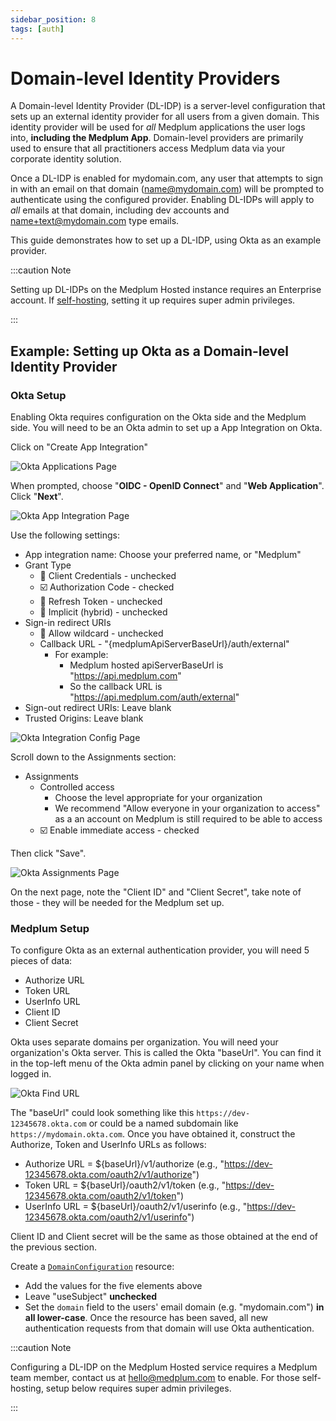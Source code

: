 ```yaml
---
sidebar_position: 8
tags: [auth]
---
```


# Domain-level Identity Providers

A Domain-level Identity Provider (DL-IDP) is a server-level configuration that sets up an external identity provider for all users from a given domain. This identity provider will be used for _all_ Medplum applications the user logs into, **including the Medplum App**. Domain-level providers are primarily used to ensure that all practitioners access Medplum data via your corporate identity solution.

Once a DL-IDP is enabled for mydomain.com, any user that attempts to sign in with an email on that domain (name@mydomain.com) will be prompted to authenticate using the configured provider. Enabling DL-IDPs will apply to _all_ emails at that domain, including dev accounts and name+text@mydomain.com type emails.

This guide demonstrates how to set up a DL-IDP, using Okta as an example provider.

:::caution Note

Setting up DL-IDPs on the Medplum Hosted instance requires an Enterprise account. If [self-hosting](/docs/self-hosting), setting it up requires super admin privileges.

:::

## Example: Setting up Okta as a Domain-level Identity Provider

### Okta Setup

Enabling Okta requires configuration on the Okta side and the Medplum side. You will need to be an Okta admin to set up a App Integration on Okta.

Click on "Create App Integration"

![Okta Applications Page](/img/auth/okta-applications.png)

When prompted, choose "**OIDC - OpenID Connect**" and "**Web Application**". Click "**Next**".

![Okta App Integration Page](/img/auth/okta-app-integration.png)

Use the following settings:

- App integration name: Choose your preferred name, or "Medplum"
- Grant Type
  - 🔲 Client Credentials - unchecked
  - ☑️ Authorization Code - checked
  - 🔲 Refresh Token - unchecked
  - 🔲 Implicit (hybrid) - unchecked
- Sign-in redirect URIs
  - 🔲 Allow wildcard - unchecked
  - Callback URL - "\{medplumApiServerBaseUrl\}/auth/external"
    - For example:
      - Medplum hosted apiServerBaseUrl is "https://api.medplum.com"
      - So the callback URL is "https://api.medplum.com/auth/external"
- Sign-out redirect URIs: Leave blank
- Trusted Origins: Leave blank

![Okta Integration Config Page](/img/auth/okta-integration-config.png)

Scroll down to the Assignments section:

- Assignments
  - Controlled access
    - Choose the level appropriate for your organization
    - We recommend "Allow everyone in your organization to access" as a an account on Medplum is still required to be able to access
  - ☑️ Enable immediate access - checked

Then click "Save".

![Okta Assignments Page](/img/auth/okta-assignments.png)

On the next page, note the "Client ID" and "Client Secret", take note of those - they will be needed for the Medplum set up.

### Medplum Setup

To configure Okta as an external authentication provider, you will need 5 pieces of data:

- Authorize URL
- Token URL
- UserInfo URL
- Client ID
- Client Secret

Okta uses separate domains per organization. You will need your organization's Okta server. This is called the Okta "baseUrl". You can find it in the top-left menu of the Okta admin panel by clicking on your name when logged in.

![Okta Find URL](/img/auth/okta-find-url.png)

The "baseUrl" could look something like this `https://dev-12345678.okta.com` or could be a named subdomain like `https://mydomain.okta.com`. Once you have obtained it, construct the Authorize, Token and UserInfo URLs as follows:

- Authorize URL = $\{baseUrl\}/v1/authorize (e.g., "https://dev-12345678.okta.com/oauth2/v1/authorize")
- Token URL = $\{baseUrl\}/oauth2/v1/token (e.g., "https://dev-12345678.okta.com/oauth2/v1/token")
- UserInfo URL = $\{baseUrl\}/oauth2/v1/userinfo (e.g., "https://dev-12345678.okta.com/oauth2/v1/userinfo")

Client ID and Client secret will be the same as those obtained at the end of the previous section.

Create a [`DomainConfiguration`](/docs/api/fhir/medplum/domainconfiguration) resource:

- Add the values for the five elements above
- Leave "useSubject" **unchecked**
- Set the `domain` field to the users' email domain (e.g. "mydomain.com") **in all lower-case**. Once the resource has been saved, all new authentication requests from that domain will use Okta authentication.

:::caution Note

Configuring a DL-IDP on the Medplum Hosted service requires a Medplum team member, contact us at hello@medplum.com to enable. For those self-hosting, setup below requires super admin privileges.

:::

